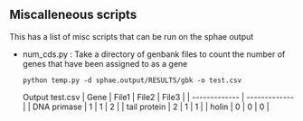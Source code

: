 ## Miscalleneous scripts

This has a list of misc scripts that can be run on the sphae output 

- num_cds.py : Take a directory of genbank files to count the number of genes that have been assigned to as a gene
  
    `python temp.py -d sphae.output/RESULTS/gbk -o test.csv`

    Output test.csv 
    | Gene  | File1 | File2 | File3 |
    | ------------- | ------------- |
    | DNA primase  | 1 | 1 | 2 |
    | tail protein | 2 | 1 | 1 |
    | holin | 0 | 0 | 0 |

    